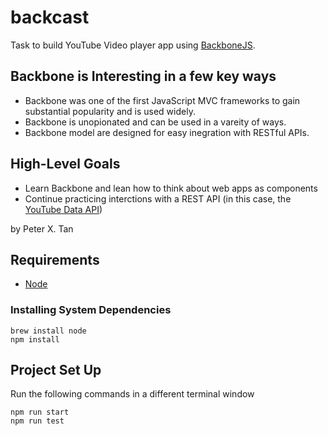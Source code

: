 # backcast

Task to build YouTube Video player app using [BackboneJS](http://backbonejs.org/).

## Backbone is Interesting in a few key ways

- Backbone was one of the first JavaScript MVC frameworks to gain substantial popularity and is used widely.
- Backbone is unopionated and can be used in a vareity of ways.
- Backbone model are designed for easy inegration with RESTful APIs.

## High-Level Goals

- Learn Backbone and lean how to think about web apps as components
- Continue practicing interctions with a REST API (in this case, the [YouTube Data API](https://developers.google.com/youtube/v3/?hl=en))

by Peter X. Tan

## Requirements

- [Node](https://nodejs.org/en/)

### Installing System Dependencies

```
brew install node
npm install
```

## Project Set Up

Run the following commands in a different terminal window

```
npm run start
npm run test
```